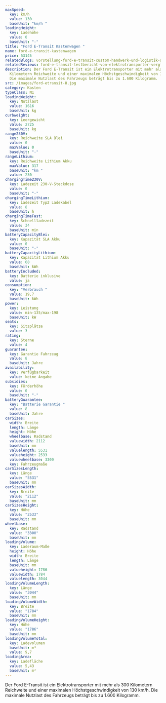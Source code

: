 ```yaml
---
maxSpeed:
  key: km/h
  value: 130
  baseUnit: "km/h "
loadingHeight:
  key: Ladehöhe
  value: 0
  baseUnit: "-"
title: "Ford E-Transit Kastenwagen "
name: ford-e-transit-kastenwagen
price: 53145
relatedBlogs: vorstellung-ford-e-transit-custom-handwerk-und-logistik-auf-leisen-sohlen
relatedReviews: ford-e-transit-testbericht-von-elektrotransporter-vergleich
description: Der Ford E-Transit ist ein Elektrotransporter mit mehr als 300
  Kilometern Reichweite und einer maximalen Höchstgeschwindigkeit von 130 km/h.
  Die maximale Nutzlast des Fahrzeugs beträgt bis zu 1.600 Kilogramm.
src: /images/ford-etransit-8.jpg
category: Kasten
typeClass: N1
loadingWeight:
  key: Nutzlast
  value: 1616
  baseUnit: kg
curbweight:
  key: Leergewicht
  value: 2725
  baseUnit: kg
range230V:
  key: Reichweite SLA Blei
  value: 0
  maxValue: 0
  baseUnit: "-"
rangeLithium:
  key: Reichweite Lithium Akku
  maxValue: 317
  baseUnit: "km "
  value: 230
chargingTime230V:
  key: Ladezeit 230-V-Steckdose
  value: 0
  baseUnit: "-"
chargingTimeLithium:
  key: Ladezeit Typ2 Ladekabel
  value: 8
  baseUnit: h
chargingTimeFast:
  key: Schnellladezeit
  value: 34
  baseUnit: min
batteryCapacityBlei:
  key: Kapazität SLA Akku
  value: 0
  baseUnit: "-"
batteryCapacityLithium:
  key: Kapazität Lithium Akku
  value: 68
  baseUnit: kWh
batteryIncluded:
  key: Batterie inklusive
  value: ja
consumption:
  key: "Verbrauch "
  value: 19,7
  baseUnit: kWh
power:
  key: Leistung
  value: min-135/max-198
  baseUnit: kW
seats:
  key: Sitzplätze
  value: 3
rating:
  key: Sterne
  value: 4
guarantee:
  key: Garantie Fahrzeug
  value: 8
  baseUnit: Jahre
availability:
  key: Verfügbarkeit
  value: keine Angabe
subsidies:
  key: Förderhöhe
  value: 0
  baseUnit: "-"
batteryGuarantee:
  key: "Batterie Garantie "
  value: 8
  baseUnit: Jahre
carSizes:
  width: Breite
  length: Länge
  height: Höhe
  wheelbase: Radstand
  valuewidth: 2112
  baseUnit: mm
  valuelength: 5531
  valueheight: 2533
  valuewheelbase: 3300
  key: Fahrzeugmaße
carSizesLength:
  key: Länge
  value: "5531"
  baseUnit: mm
carSizesWidth:
  key: Breite
  value: "2112"
  baseUnit: mm
carSizesHeight:
  key: Höhe
  value: "2533"
  baseUnit: mm
wheelbase:
  key: Radstand
  value: "3300"
  baseUnit: mm
loadingVolume:
  key: Laderaum-Maße
  height: Höhe
  width: Breite
  length: Länge
  baseUnit: mm
  valueheight: 1786
  valuewidth: 1784
  valuelength: 3044
loadingVolumeLength:
  key: Länge
  value: "3044"
  baseUnit: mm
loadingVolumeWidth:
  key: Breite
  value: "1784"
  baseUnit: mm
loadingVolumeHeight:
  key: Höhe
  value: "1786"
  baseUnit: mm
loadingVolumeTotal:
  key: Ladevolumen
  baseUnit: m³
  value: 9,7
loadingArea:
  key: Ladefläche
  value: 5,43
  baseUnit: m²
---
```

Der Ford E-Transit ist ein Elektrotransporter mit mehr als 300 Kilometern Reichweite und einer maximalen Höchstgeschwindigkeit von 130 km/h. Die maximale Nutzlast des Fahrzeugs beträgt bis zu 1.600 Kilogramm.